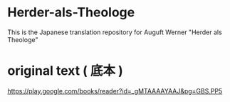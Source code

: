 # Herder-als-Theologe
This is the Japanese translation repository for Auguft Werner "Herder als Theologe"

# original text ( 底本 )
https://play.google.com/books/reader?id=_gMTAAAAYAAJ&pg=GBS.PP5
